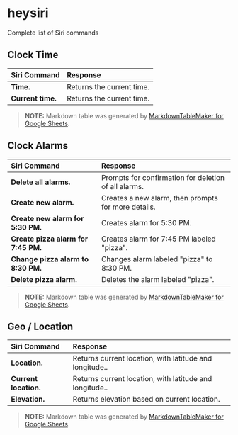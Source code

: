 # heysiri
Complete list of Siri commands


## Clock Time

|  **Siri Command** | Response |
| :--- | :--- |
|  **Time.** | Returns the current time. |
|  **Current time.** | Returns the current time. |

> **NOTE:** Markdown table was generated by [MarkdownTableMaker for Google Sheets][mtm].

## Clock Alarms

|  **Siri Command** | Response |
| :--- | :--- |
|  **Delete all alarms.** | Prompts for confirmation for deletion of all alarms. |
|  **Create new alarm.** | Creates a new alarm, then prompts for more details. |
|  **Create new alarm for 5:30 PM.** | Creates alarm for 5:30 PM. |
|  **Create pizza alarm for 7:45 PM.** | Creates alarm for 7:45 PM labeled "pizza". |
|  **Change pizza alarm to 8:30 PM.** | Changes alarm labeled "pizza" to 8:30 PM. |
|  **Delete pizza alarm.** | Deletes the alarm labeled "pizza". |

> **NOTE:** Markdown table was generated by [MarkdownTableMaker for Google Sheets][mtm].

## Geo / Location 

|  **Siri Command** | Response |
| :--- | :--- |
|  **Location.** | Returns current location, with latitude and longitude.. |
|  **Current location.** | Returns current location, with latitude and longitude.. |
|  **Elevation.** | Returns elevation based on current location. |

> **NOTE:** Markdown table was generated by [MarkdownTableMaker for Google Sheets][mtm].

[mtm]: https://markdowntablemaker.com/mtm/about
